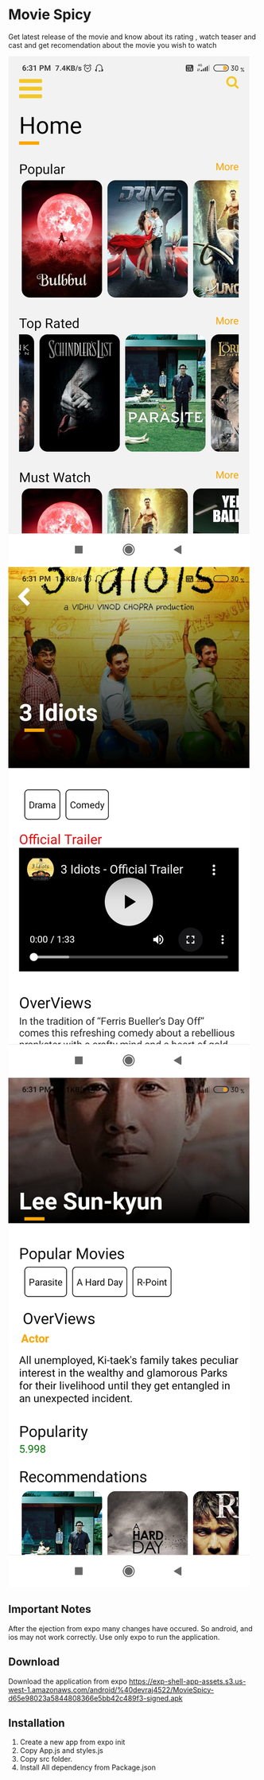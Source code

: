 # Movie Spicy 
Get latest release of the movie and know about its rating , watch teaser and cast and get recomendation about the movie you wish to watch

![ScreenShot1](/assets/1.jpg)
![ScreenShot2](/assets/2.jpg)
![ScreenShot3](/assets/3.jpg)

## Important Notes 
After the ejection from expo many changes have occured. So android, and ios may not work correctly.
Use only expo to run the application.

## Download 
Download the application from expo 
https://exp-shell-app-assets.s3.us-west-1.amazonaws.com/android/%40devraj4522/MovieSpicy-d65e98023a5844808366e5bb42c489f3-signed.apk

## Installation

1. Create a new app from expo init 
2. Copy App.js and  styles.js
3. Copy src folder.
4. Install All dependency from Package.json
